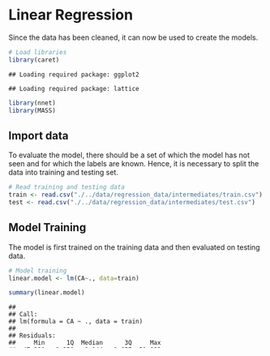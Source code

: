 # Linear Regression

Since the data has been cleaned, it can now be used to create the
models.

``` r
# Load libraries
library(caret)
```

    ## Loading required package: ggplot2

    ## Loading required package: lattice

``` r
library(nnet)
library(MASS)
```

## Import data

To evaluate the model, there should be a set of which the model has not
seen and for which the labels are known. Hence, it is necessary to split
the data into training and testing set.

``` r
# Read training and testing data
train <- read.csv("./../data/regression_data/intermediates/train.csv")
test <- read.csv("./../data/regression_data/intermediates/test.csv")
```

## Model Training

The model is first trained on the training data and then evaluated on
testing data.

``` r
# Model training
linear.model <- lm(CA~., data=train)
```

``` r
summary(linear.model)
```

    ## 
    ## Call:
    ## lm(formula = CA ~ ., data = train)
    ## 
    ## Residuals:
    ##     Min      1Q  Median      3Q     Max 
    ## -47.380  -9.358   0.144   9.657  51.063 
    ## 
    ## Coefficients:
    ##                        Estimate Std. Error t value Pr(>|t|)    
    ## (Intercept)          -2.860e+01  3.648e+01  -0.784 0.433274    
    ## Apps                 -5.915e-01  1.627e+00  -0.364 0.716305    
    ## Mins                  1.072e-02  1.822e-02   0.588 0.556627    
    ## Mins.Gm              -1.232e-01  2.761e-01  -0.446 0.655530    
    ## Height                9.875e-02  1.217e-01   0.811 0.417526    
    ## Weight               -2.090e-02  1.044e-01  -0.200 0.841413    
    ## Age                   3.010e-01  1.434e-01   2.098 0.036169 *  
    ## Av.Rat                1.271e+01  2.804e+00   4.533 6.63e-06 ***
    ## Gls                   1.242e+00  1.485e+00   0.836 0.403177    
    ## Gls.90               -3.949e+01  2.056e+01  -1.921 0.055070 .  
    ## Shot..                5.794e+00  3.003e+00   1.929 0.053997 .  
    ## xG                   -1.027e+00  7.470e-01  -1.375 0.169619    
    ## Ch.C.90               8.856e-01  1.271e+00   0.697 0.486023    
    ## Asts.90              -8.136e+00  5.714e+00  -1.424 0.154817    
    ## K.Ps.90              -9.059e+00  1.729e+00  -5.240 2.02e-07 ***
    ## Pas..                 3.700e+01  7.537e+00   4.909 1.09e-06 ***
    ## Cr.C.A               -2.865e+00  2.069e+00  -1.385 0.166539    
    ## Drb.90                1.827e+00  1.327e+00   1.376 0.169120    
    ## Distance              5.452e-02  2.781e-02   1.961 0.050249 .  
    ## Hdr..                -7.517e+00  4.093e+00  -1.836 0.066640 .  
    ## K.Tck                 5.145e-01  3.948e-01   1.303 0.192845    
    ## Fls                  -1.171e-01  7.330e-02  -1.597 0.110616    
    ## PoM                  -2.639e-01  5.786e-01  -0.456 0.648481    
    ## Aer.A.90             -1.175e+00  1.827e-01  -6.433 2.06e-10 ***
    ## Off                  -3.978e-01  4.007e-01  -0.993 0.321144    
    ## Tck.R                -2.626e+00  2.697e+00  -0.974 0.330515    
    ## Gls.xG                1.043e-01  8.843e-02   1.180 0.238374    
    ## Dist.Mins             1.610e+02  4.827e+01   3.336 0.000886 ***
    ## Value                 5.186e-06  3.011e-06   1.723 0.085312 .  
    ## Lower.Transfer.Value -3.551e-06  1.517e-06  -2.341 0.019452 *  
    ## Upper.Transfer.Value -1.566e-06  1.501e-06  -1.043 0.297039    
    ## ---
    ## Signif. codes:  0 '***' 0.001 '**' 0.01 '*' 0.05 '.' 0.1 ' ' 1
    ## 
    ## Residual standard error: 13.31 on 867 degrees of freedom
    ## Multiple R-squared:  0.589,  Adjusted R-squared:  0.5748 
    ## F-statistic: 41.41 on 30 and 867 DF,  p-value: < 2.2e-16

## Model Validation

``` r
# Predict the samples from test data using the model
result <- predict(linear.model, test)

# Print the RMSE and MAE
cat(paste("RMSE: ", RMSE(result, test$CA), "\n", "MAE: ", MAE(result, test$CA)))
```

    ## RMSE:  12.6975984315159 
    ##  MAE:  10.4290241532838
